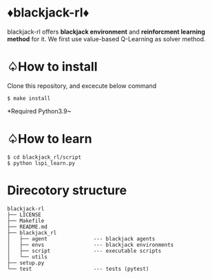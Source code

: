 # ♦blackjack-rl♦
blackjack-rl offers **blackjack environment** and **reinforcment learning method** for it.
We first use value-based Q-Learning as solver method.

# ♤How to install
Clone this repository, and excecute below command
```shell
$ make install
```
*Required Python3.9~

# ♤How to learn
```shell
$ cd blackjack_rl/script
$ python lspi_learn.py
```

# Direcotory structure
```shell
blackjack-rl
├── LICENSE
├── Makefile
├── README.md
├── blackjack_rl
│   ├── agent               --- blackjack agents
│   ├── envs                --- blackjack environments   
│   ├── script              --- executable scripts
│   └── utils
├── setup.py
└── test                    --- tests (pytest)

```
